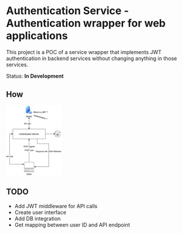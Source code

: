 # Authentication Service - Authentication wrapper for web applications

This project is a POC of a service wrapper that implements JWT authentication in backend services without changing anything in those services. 

Status: **In Development**

## How

<img src="resources/architecture.png" width="30%" height="20%">

## TODO

* Add JWT middleware for API calls
* Create user interface
* Add DB integration
* Get mapping between user ID and API endpoint
